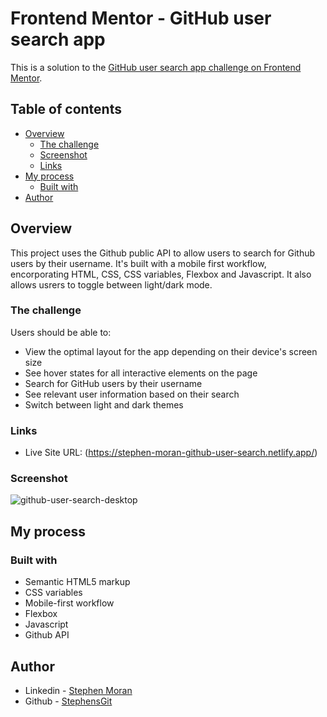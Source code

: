 # Frontend Mentor - GitHub user search app

This is a solution to the [GitHub user search app challenge on Frontend Mentor](https://www.frontendmentor.io/challenges/github-user-search-app-Q09YOgaH6).

## Table of contents

- [Overview](#overview)
  - [The challenge](#the-challenge)
  - [Screenshot](#screenshot)
  - [Links](#links)
- [My process](#my-process)
  - [Built with](#built-with)
- [Author](#author)


## Overview
This project uses the Github public API to allow users to search for Github users by their username. It's built with a mobile first workflow, encorporating HTML, CSS, CSS variables, Flexbox and Javascript. It also allows usrers to toggle between light/dark mode.

### The challenge

Users should be able to:

- View the optimal layout for the app depending on their device's screen size
- See hover states for all interactive elements on the page
- Search for GitHub users by their username
- See relevant user information based on their search
- Switch between light and dark themes

### Links

- Live Site URL: (https://stephen-moran-github-user-search.netlify.app/)


### Screenshot

![github-user-search-desktop](https://user-images.githubusercontent.com/45046901/133157173-22f8314f-ed3c-4c56-a64f-a65eff538f80.png)


## My process

### Built with

- Semantic HTML5 markup
- CSS variables
- Mobile-first workflow
- Flexbox
- Javascript
- Github API

## Author

- Linkedin - [Stephen Moran](https://www.linkedin.com/in/stephen-moran-/)
- Github - [StephensGit](https://github.com/StephensGit)

